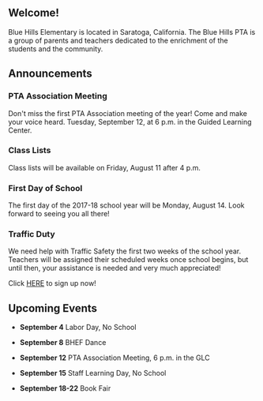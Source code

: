 ## Welcome!

Blue Hills Elementary is located in Saratoga, California. The Blue Hills PTA is a group of parents and teachers dedicated to the enrichment of the students and the community.

## Announcements

### PTA Association Meeting

Don't miss the first PTA Association meeting of the year!  Come and make your voice heard.  Tuesday, September 12, at 6 p.m. in the Guided Learning Center.

### Class Lists

Class lists will be available on Friday, August 11 after 4 p.m.

### First Day of School

The first day of the 2017-18 school year will be Monday, August 14.  Look forward to seeing you all there!

### Traffic Duty

We need help with Traffic Safety the first two weeks of the school year. Teachers will be assigned their scheduled weeks once school begins, but until then, your assistance is needed and very much appreciated!

Click [HERE](https://docs.google.com/spreadsheets/d/1MyEacaLFZnrpGiIq18mf9evZ03L-nttFJPSLmKkPOms/edit#gid=0) to sign up now!

## Upcoming Events

- **September 4** Labor Day, No School
    
- **September 8** BHEF Dance

- **September 12** PTA Association Meeting, 6 p.m. in the GLC

- **September 15** Staff Learning Day, No School

- **September 18-22** Book Fair
